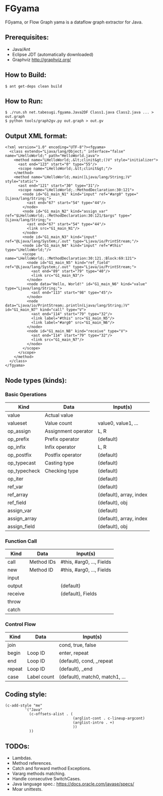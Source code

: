 # FGyama

FGyama, or Flow Graph yama is a dataflow graph extractor for Java.

## Prerequisites:

  * Java/Ant
  * Eclipse JDT (automatically downloaded)
  * Graphviz http://graphviz.org/

## How to Build:

    $ ant get-deps clean build

## How to Run:

    $ ./run.sh net.tabesugi.fgyama.Java2DF Class1.java Class2.java ... > out.graph
    $ python tools/graph2gv.py out.graph > out.gv

## Output XML format:

    <?xml version="1.0" encoding="UTF-8"?><fgyama>
      <class extends="Ljava/lang/Object;" interface="false" name="LHelloWorld;" path="HelloWorld.java">
        <method name="LHelloWorld;.&lt;clinit&gt;()V" style="initializer">
          <ast end="123" start="0" type="55"/>
          <scope name="LHelloWorld;.&lt;clinit&gt;"/>
        </method>
        <method name="LHelloWorld;.main([Ljava/lang/String;)V" style="static">
          <ast end="121" start="30" type="31"/>
          <scope name="LHelloWorld;.:MethodDeclaration:30:121">
            <node id="G1_main_N1" kind="input" ref="#arg0" type="[Ljava/lang/String;">
              <ast end="67" start="54" type="44"/>
            </node>
            <node id="G1_main_N2" kind="assign_var" ref="$LHelloWorld;.:MethodDeclaration:30:121/$args" type="[Ljava/lang/String;">
              <ast end="67" start="54" type="44"/>
              <link src="G1_main_N1"/>
            </node>
            <node id="G1_main_N3" kind="input" ref="@Ljava/lang/System;/.out" type="Ljava/io/PrintStream;"/>
            <node id="G1_main_N4" kind="input" ref="#this" type="LHelloWorld;"/>
            <scope name="LHelloWorld;.:MethodDeclaration:30:121.:Block:69:121">
              <node id="G1_main_N5" kind="ref_field" ref="@Ljava/lang/System;/.out" type="Ljava/io/PrintStream;">
                <ast end="89" start="79" type="40"/>
                <link src="G1_main_N3"/>
              </node>
              <node data="Hello, World!" id="G1_main_N6" kind="value" type="Ljava/lang/String;">
                <ast end="113" start="98" type="45"/>
              </node>
              <node data="Ljava/io/PrintStream;.println(Ljava/lang/String;)V" id="G1_main_N7" kind="call" type="V">
                <ast end="114" start="79" type="32"/>
                <link label="#this" src="G1_main_N5"/>
                <link label="#arg0" src="G1_main_N6"/>
              </node>
              <node id="G1_main_N8" kind="receive" type="V">
                <ast end="114" start="79" type="32"/>
                <link src="G1_main_N7"/>
              </node>
            </scope>
          </scope>
        </method>
      </class>
    </fgyama>

## Node types (kinds):

### Basic Operations

| Kind         | Data                | Input(s)                       |
| ------------ | ------------------- | -------------------------------|
| value        | Actual value        |                                |
| valueset     | Value count         | value0, value1, ...            |
| op_assign    | Assignment operator | L, R                           |
| op_prefix    | Prefix operator     | (default)                      |
| op_infix     | Infix operator      | L, R                           |
| op_postfix   | Postfix operator    | (default)                      |
| op_typecast  | Casting type        | (default)                      |
| op_typecheck | Checking type       | (default)                      |
| op_iter      |                     | (default)                      |
| ref_var      |                     | (default)                      |
| ref_array    |                     | (default), array, index        |
| ref_field    |                     | (default), obj                 |
| assign_var   |                     | (default)                      |
| assign_array |                     | (default), array, index        |
| assign_field |                     | (default), obj                 |

### Function Call

| Kind         | Data                | Input(s)                       |
| ------------ | ------------------- | -------------------------------|
| call         | Method IDs          | #this, #arg0, ..., Fields      |
| new          | Method ID           | #this, #arg0, ..., Fields      |
| input        |                     |                                |
| output       |                     | (default)                      |
| receive      |                     | (default), Fields              |
| throw        |                     |                                |
| catch        |                     |                                |

### Control Flow

| Kind         | Data                | Input(s)                       |
| ------------ | ------------------- | -------------------------------|
| join         |                     | cond, true, false              |
| begin        | Loop ID             | enter, repeat                  |
| end          | Loop ID             | (default), cond, _repeat       |
| repeat       | Loop ID             | (default), _end                |
| case         | Label count         | (default), match0, match1, ... |

## Coding style:

    (c-add-style "me"
             '("Java"
               (c-offsets-alist . (
                                   (arglist-cont . c-lineup-argcont)
                                   (arglist-intro . +)
                                   ))
               ))

## TODOs:

  * Lambdas.
  * Method references.
  * Catch and forward method Exceptions.
  * Vararg methods matching.
  * Handle consecutive SwitchCases.
  * Java language spec.: https://docs.oracle.com/javase/specs/
  * Moar unittests.
